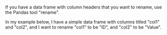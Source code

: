 
If you have a data frame with column headers that you want to rename, use the Pandas tool "rename".

In my example below, I have a simple data frame with columns titled "col1" and "col2", and I want to rename "col1" to be "ID", and "col2" to be "Value". 